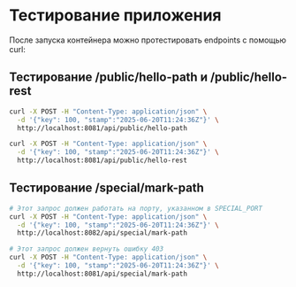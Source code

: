 # Тестирование приложения

После запуска контейнера можно протестировать endpoints с помощью curl:

## Тестирование /public/hello-path и /public/hello-rest

````bash
curl -X POST -H "Content-Type: application/json" \
  -d '{"key": 100, "stamp":"2025-06-20T11:24:36Z"}' \
  http://localhost:8081/api/public/hello-path

curl -X POST -H "Content-Type: application/json" \
  -d '{"key": 100, "stamp":"2025-06-20T11:24:36Z"}' \
  http://localhost:8081/api/public/hello-rest
````

## Тестирование /special/mark-path

````bash
# Этот запрос должен работать на порту, указанном в SPECIAL_PORT
curl -X POST -H "Content-Type: application/json" \
  -d '{"key": 100, "stamp":"2025-06-20T11:24:36Z"}' \
  http://localhost:8082/api/special/mark-path

# Этот запрос должен вернуть ошибку 403
curl -X POST -H "Content-Type: application/json" \
  -d '{"key": 100, "stamp":"2025-06-20T11:24:36Z"}' \
  http://localhost:8081/api/special/mark-path
````

